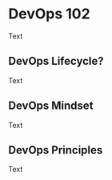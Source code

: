 # DevOps 102

Text

## DevOps Lifecycle?

Text

## DevOps Mindset

Text

## DevOps Principles

Text

